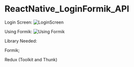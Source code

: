 # ReactNative_LoginFormik_API

Login Screen:
![LoginScreen](https://user-images.githubusercontent.com/96371866/209419569-6c73ed8f-7a73-4bac-9590-bb9cd46f63a1.png)

Using Formik:
![Using Formik](https://user-images.githubusercontent.com/96371866/209419576-c1c00b42-27c5-4cbf-89b7-bc5f36627159.png)

Library Needed:

Formik;

Redux (Toolkit and Thunk)
